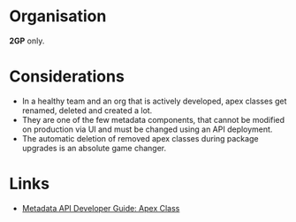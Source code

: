# Organisation

**2GP** only.

# Considerations

- In a healthy team and an org that is actively developed, apex classes get renamed, deleted and created a lot.
- They are one of the few metadata components, that cannot be modified on production via UI and must be changed using an API deployment.
- The automatic deletion of removed apex classes during package upgrades is an absolute game changer.

# Links

- [Metadata API Developer Guide: Apex Class](https://developer.salesforce.com/docs/atlas.en-us.238.0.api_meta.meta/api_meta/meta_classes.htm)
